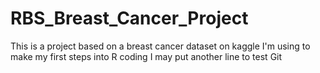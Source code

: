 # RBS_Breast_Cancer_Project
This is a project based on a breast cancer dataset on kaggle I'm using to make my first steps into R coding
I may put another line to test Git